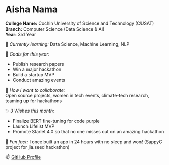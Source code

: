 # Aisha Nama

**College Name:** Cochin University of Science and Technology (CUSAT)  
**Branch:** Computer Science (Data Science & AI)  
**Year:** 3rd Year  

🌱 *Currently learning:* Data Science, Machine Learning, NLP

🎯 *Goals for this year:*  
- Publish research papers  
- Win a major hackathon  
- Build a startup MVP  
- Conduct amazing events

👯 *How I want to collaborate:*  
Open source projects, women in tech events, climate-tech research, teaming up for hackathons

✨ *3 Wishes this month:*  
- Finalize BERT fine-tuning for code purple
- Launch Lifelist MVP  
- Promote Starlet 4.0 so that no one misses out on an amazing hackathon


💬 *Fun fact:* I once built an app in 24 hours with no sleep and won!  (SappyC project for jia.seed hackathon)

📫 [GitHub Profile](https://github.com/A-Nama)
